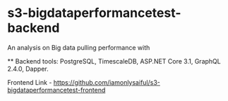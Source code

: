 # s3-bigdataperformancetest-backend
An analysis on Big data pulling performance with  

** Backend tools: PostgreSQL, TimescaleDB, ASP.NET Core 3.1, GraphQL 2.4.0, Dapper.

Frontend Link - https://github.com/iamonlysaiful/s3-bigdataperformancetest-frontend
